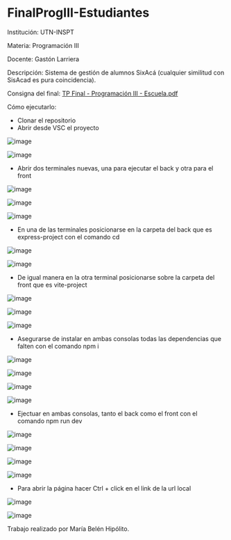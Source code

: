 # FinalProgIII-Estudiantes

Institución: UTN-INSPT

Materia: Programación III

Docente: Gastón Larriera

Descripción:
Sistema de gestión de alumnos SixAcá (cualquier similitud con SisAcad es pura coincidencia).

Consigna del final:
[TP Final - Programación III - Escuela.pdf](https://github.com/user-attachments/files/16349956/TP.Final.-.Programacion.III.-.Escuela.pdf)

Cómo ejecutarlo:
- Clonar el repositorio
- Abrir desde VSC el proyecto

![image](https://github.com/user-attachments/assets/54449bc7-43ea-457a-b538-f417222bade7)

![image](https://github.com/user-attachments/assets/248b0adc-b08c-43d7-a581-004d45e6330e)

- Abrir dos terminales nuevas, una para ejecutar el back y otra para el front

![image](https://github.com/user-attachments/assets/bbf5efb4-bad9-4e83-b6c5-3b099a050ad7)

![image](https://github.com/user-attachments/assets/da1518fa-c5f3-43ea-9255-b58a0cf06556)

![image](https://github.com/user-attachments/assets/0742ca72-6e29-48ac-9535-abeaef86db6d)

- En una de las terminales posicionarse en la carpeta del back que es express-project con el comando cd

![image](https://github.com/user-attachments/assets/1205dfee-0964-428c-a16c-89643fbe8132)

![image](https://github.com/user-attachments/assets/e1118d1a-46b4-40f1-9f17-db1eac0f4ee5)

- De igual manera en la otra terminal posicionarse sobre la carpeta del front que es vite-project

![image](https://github.com/user-attachments/assets/18ec7d80-b12e-47cb-9dd6-6535f17cab60)

![image](https://github.com/user-attachments/assets/383cfcbf-be23-4b6a-8ce4-4aff14782216)

![image](https://github.com/user-attachments/assets/641ef30d-5138-4193-bfda-fc9f0f073147)

- Asegurarse de instalar en ambas consolas todas las dependencias que falten con el comando npm i

![image](https://github.com/user-attachments/assets/c94b926e-247f-462f-bccf-6d5a4f3011e3)

![image](https://github.com/user-attachments/assets/1f925127-9736-4e9b-9e05-cc9874437fc6)

![image](https://github.com/user-attachments/assets/53cb080e-4708-4dfc-be70-76f266bb653c)

![image](https://github.com/user-attachments/assets/1f3952cc-7233-488a-81b2-984c8c207d0a)

- Ejectuar en ambas consolas, tanto el back como el front con el comando npm run dev

![image](https://github.com/user-attachments/assets/5b8f6f4e-e0a5-41f4-803d-44c5304191e5)

![image](https://github.com/user-attachments/assets/cb3bfa48-5341-46c7-b83d-fcbd1174d993)

![image](https://github.com/user-attachments/assets/7556f139-b102-4e3c-90c4-0c8ac677990d)

![image](https://github.com/user-attachments/assets/05abe873-d2d7-47e1-a1a1-ecfc197c2934)

- Para abrir la página hacer Ctrl + click en el link de la url local

![image](https://github.com/user-attachments/assets/ada60d9c-2240-4dc3-96b2-e66d4641c18f)

![image](https://github.com/user-attachments/assets/12871b34-628b-4f53-bc85-649aea9730ca)

Trabajo realizado por María Belén Hipólito.
